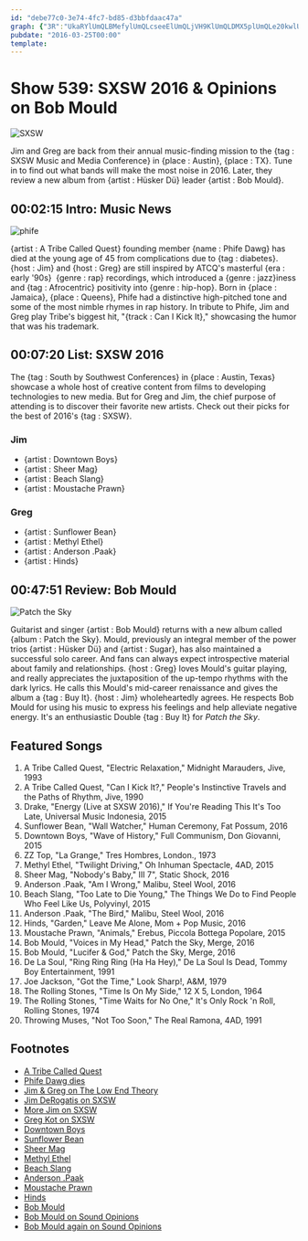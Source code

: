 ```yaml
---
id: "debe77c0-3e74-4fc7-bd85-d3bbfdaac47a"
graph: {"3R":"UkaRYlUmQLBMefylUmQLcseeElUmQLjVH9KlUmQLDMX5plUmQLe20kwlUmQLRIkksUkaRY","C8":"BBSVkSxzUHBBSVkFjmkRFjmkRSxzUH","27R":"5PEAMSAZxH"}
pubdate: "2016-03-25T00:00"
template: 
---
```






# Show 539: SXSW 2016 & Opinions on Bob Mould

![SXSW](https://static.soundopinions.org/images/2016/sxswweb.jpg)

Jim and Greg are back from their annual music-finding mission to the {tag : SXSW Music and Media Conference} in {place : Austin}, {place : TX}. Tune in to find out what bands will make the most noise in 2016. Later, they review a new album from {artist : Hüsker Dü} leader {artist : Bob Mould}.



## 00:02:15 Intro: Music News

![phife](https://static.soundopinions.org/assets/539/3R0.jpg)

{artist : A Tribe Called Quest} founding member {name : Phife Dawg} has died at the young age of 45 from complications due to {tag : diabetes}. {host : Jim} and {host : Greg} are still inspired by ATCQ's masterful {era : early '90s}  {genre : rap} recordings, which introduced a {genre : jazz}iness and {tag : Afrocentric} positivity into {genre : hip-hop}. Born in {place : Jamaica}, {place : Queens}, Phife had a distinctive high-pitched tone and some of the most nimble rhymes in rap history. In tribute to Phife, Jim and Greg play Tribe's biggest hit, "{track : Can I Kick It}," showcasing the humor that was his trademark.



## 00:07:20 List: SXSW 2016

The {tag : South by Southwest Conferences} in {place : Austin, Texas} showcase a whole host of creative content from films to developing technologies to new media. But for Greg and Jim, the chief purpose of attending is to discover their favorite new artists. Check out their picks for the best of 2016's {tag : SXSW}.


### Jim

- {artist : Downtown Boys}
- {artist : Sheer Mag}
- {artist : Beach Slang}
- {artist : Moustache Prawn}


### Greg

- {artist : Sunflower Bean}
- {artist : Methyl Ethel}
- {artist : Anderson .Paak}
- {artist : Hinds}



## 00:47:51 Review: Bob Mould

![Patch the Sky](https://static.soundopinions.org/assets/539/27R0.jpg)

Guitarist and singer {artist : Bob Mould} returns with a new album called {album : Patch the Sky}. Mould, previously an integral member of the power trios {artist : Hüsker Dü} and {artist : Sugar}, has also maintained a successful solo career. And fans can always expect introspective material about family and relationships. {host : Greg} loves Mould's guitar playing, and really appreciates the juxtaposition of the up-tempo rhythms with the dark lyrics. He calls this Mould's mid-career renaissance and gives the album a {tag : Buy It}. {host : Jim} wholeheartedly agrees. He respects Bob Mould for using his music to express his feelings and help alleviate negative energy. It's an enthusiastic Double {tag : Buy It} for *Patch the Sky*.



## Featured Songs

1. A Tribe Called Quest, "Electric Relaxation," Midnight Marauders, Jive, 1993
2. A Tribe Called Quest, "Can I Kick It?," People's Instinctive Travels and the Paths of Rhythm, Jive, 1990
3. Drake, "Energy (Live at SXSW 2016)," If You're Reading This It's Too Late, Universal Music Indonesia, 2015
4. Sunflower Bean, "Wall Watcher," Human Ceremony, Fat Possum, 2016
5. Downtown Boys, "Wave of History," Full Communism, Don Giovanni, 2015
6. ZZ Top, "La Grange," Tres Hombres, London., 1973
7. Methyl Ethel, "Twilight Driving," Oh Inhuman Spectacle, 4AD, 2015
8. Sheer Mag, "Nobody's Baby," III 7", Static Shock, 2016
9. Anderson .Paak, "Am I Wrong," Malibu, Steel Wool, 2016
10. Beach Slang, "Too Late to Die Young," The Things We Do to Find People Who Feel Like Us, Polyvinyl, 2015
11. Anderson .Paak, "The Bird," Malibu, Steel Wool, 2016
12. Hinds, "Garden," Leave Me Alone, Mom + Pop Music, 2016
13. Moustache Prawn, "Animals," Erebus, Piccola Bottega Popolare, 2015
14. Bob Mould, "Voices in My Head," Patch the Sky, Merge, 2016
15. Bob Mould, "Lucifer & God," Patch the Sky, Merge, 2016
16. De La Soul, "Ring Ring Ring (Ha Ha Hey)," De La Soul Is Dead, Tommy Boy Entertainment, 1991
17. Joe Jackson, "Got the Time," Look Sharp!, A&M, 1979
18. The Rolling Stones, "Time Is On My Side," 12 X 5, London, 1964
19. The Rolling Stones, "Time Waits for No One," It's Only Rock 'n Roll, Rolling Stones, 1974
20. Throwing Muses, "Not Too Soon," The Real Ramona, 4AD, 1991



## Footnotes

- [A Tribe Called Quest](http://atribecalledquest.com/)
- [Phife Dawg dies](http://www.rollingstone.com/music/news/a-tribe-called-quests-phife-dawg-dead-at-45-20160323)
- [Jim & Greg on The Low End Theory](/show/252/)
- [Jim DeRogatis on SXSW](https://www-prod.wbez.org/shows/jim-derogatis/sxsw-dispatch-3-finding-my-religion-and-punkrock-revelations/f5a2a4ee-0286-461c-bdc5-6fb17ceafa57)
- [More Jim on SXSW](https://www.wbez.org/shows/jim-derogatis/sxsw-dispatch-4-italian-power-trios-texas-psychedelia-and-new-york-shoegaze/00b2de16-681b-482e-9847-8df37f98ddf3)
- [Greg Kot on SXSW](http://www.chicagotribune.com/entertainment/music/kot/ct-sxsw-2016-highlights-ent-0321-20160320-column.html)
- [Downtown Boys](https://downtownboys.bandcamp.com/)
- [Sunflower Bean](https://sunflowerbean.bandcamp.com/)
- [Sheer Mag](https://sheermag.bandcamp.com/)
- [Methyl Ethel](https://www.facebook.com/methylethel/)
- [Beach Slang](https://beachslang.bandcamp.com/)
- [Anderson .Paak](http://www.andersonpaak.com/)
- [Moustache Prawn](http://www.moustacheprawn.com/)
- [Hinds](https://hinds.bandcamp.com/)
- [Bob Mould](http://bobmould.com/)
- [Bob Mould on Sound Opinions](http://www.soundopinions.org/show/295/)
- [Bob Mould again on Sound Opinions](http://www.soundopinions.org/show/119/#bobmould)
